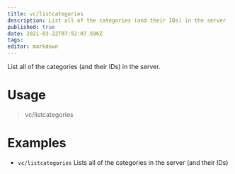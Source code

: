 ```yaml
---
title: vc/listcategories
description: List all of the categories (and their IDs) in the server
published: true
date: 2021-03-22T07:52:07.596Z
tags: 
editor: markdown
---
```


List all of the categories (and their IDs) in the server.


# Usage

>vc/listcategories

# Examples

- `vc/listcategories`
 Lists all of the categories in the server (and their IDs)
